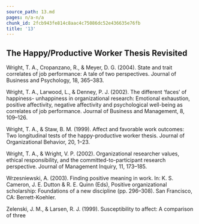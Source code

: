 ```yaml
---
source_path: 13.md
pages: n/a-n/a
chunk_id: 2fcb943fe814c8aac4c75086dc52e436635e76fb
title: '13'
---
```

## The Happy/Productive Worker Thesis Revisited

Wright, T. A., Cropanzano, R., & Meyer, D. G. (2004). State and trait correlates of job performance: A tale of two perspectives. Journal of Business and Psychology, 18, 365–383.

Wright, T. A., Larwood, L., & Denney, P. J. (2002). The different ‘faces’ of happiness- unhappiness in organizational research: Emotional exhaustion, positive affectivity, negative affectivity and psychological well-being as correlates of job performance. Journal of Business and Management, 8, 109–126.

Wright, T. A., & Staw, B. M. (1999). Affect and favorable work outcomes: Two longitudinal tests of the happy-productive worker thesis. Journal of Organizational Behavior, 20, 1–23.

Wright, T. A., & Wright, V. P. (2002). Organizational researcher values, ethical responsibility, and the committed-to-participant research perspective. Journal of Management Inquiry, 11, 173–185.

Wrzesniewski, A. (2003). Finding positive meaning in work. In: K. S. Cameron, J. E. Dutton & R. E. Quinn (Eds), Positive organizational scholarship: Foundations of a new discipline (pp. 296–308). San Francisco, CA: Berrett-Koehler.

Zelenski, J. M., & Larsen, R. J. (1999). Susceptibility to affect: A comparison of three
